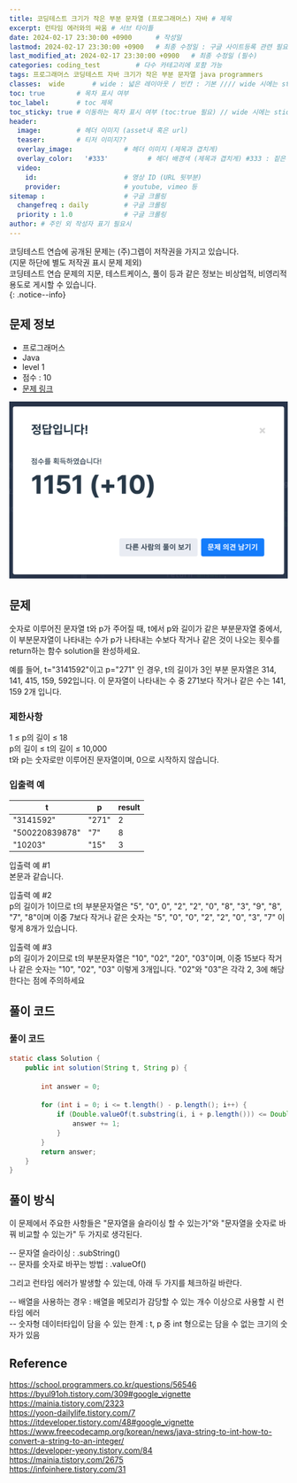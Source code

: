 ```yaml
---
title: 코딩테스트 크기가 작은 부분 문자열 (프로그래머스) 자바 # 제목
excerpt: 런타임 에러와의 싸움 # 서브 타이틀
date: 2024-02-17 23:30:00 +0900      # 작성일
lastmod: 2024-02-17 23:30:00 +0900   # 최종 수정일 : 구글 사이트등록 관련 필요
last_modified_at: 2024-02-17 23:30:00 +0900   # 최종 수정일 (필수)
categories: coding_test         # 다수 카테고리에 포함 가능
tags: 프로그래머스 코딩테스트 자바 크기가 작은 부분 문자열 java programmers                    # 태그 복수개 가능
classes:  wide       # wide : 넓은 레이아웃 / 빈칸 : 기본 //// wide 시에는 sticky toc 불가
toc: true        # 목차 표시 여부
toc_label:       # toc 제목
toc_sticky: true # 이동하는 목차 표시 여부 (toc:true 필요) // wide 시에는 sticky toc 불가
header: 
  image:         # 헤더 이미지 (asset내 혹은 url)
  teaser:        # 티저 이미지??
  overlay_image:             # 헤더 이미지 (제목과 겹치게)
  overlay_color:   '#333'          # 헤더 배경색 (제목과 겹치게) #333 : 짙은 회색
  video:
    id:                      # 영상 ID (URL 뒷부분)
    provider:                # youtube, vimeo 등
sitemap :                    # 구글 크롤링
  changefreq : daily         # 구글 크롤링
  priority : 1.0             # 구글 크롤링
author: # 주인 외 작성자 표기 필요시
---
```

<!--postNo: 20240217_002-->


코딩테스트 연습에 공개된 문제는 (주)그렙이 저작권을 가지고 있습니다.  
(지문 하단에 별도 저작권 표시 문제 제외)  
코딩테스트 연습 문제의 지문, 테스트케이스, 풀이 등과 같은 정보는 비상업적, 비영리적 용도로 게시할 수 있습니다.  
{: .notice--info}  

## 문제 정보  

- 프로그래머스  
- Java  
- level 1  
- 점수 : 10  
- [문제 링크](https://school.programmers.co.kr/learn/courses/30/lessons/147355)  

![](/assets/images/20240217_002_001.png)

## 문제  

숫자로 이루어진 문자열 t와 p가 주어질 때, t에서 p와 길이가 같은 부분문자열 중에서, 이 부분문자열이 나타내는 수가 p가 나타내는 수보다 작거나 같은 것이 나오는 횟수를 return하는 함수 solution을 완성하세요.  

예를 들어, t="3141592"이고 p="271" 인 경우, t의 길이가 3인 부분 문자열은 314, 141, 415, 159, 592입니다. 이 문자열이 나타내는 수 중 271보다 작거나 같은 수는 141, 159 2개 입니다.  

### 제한사항

1 ≤ p의 길이 ≤ 18  
p의 길이 ≤ t의 길이 ≤ 10,000  
t와 p는 숫자로만 이루어진 문자열이며, 0으로 시작하지 않습니다.  

### 입출력 예

|t|p|result|
|---|---|---|
|"3141592"|"271"|2|
|"500220839878"|"7"|8|
|"10203"|"15"|3|

입출력 예 #1  
본문과 같습니다.  

입출력 예 #2  
p의 길이가 1이므로 t의 부분문자열은 "5", "0", 0", "2", "2", "0", "8", "3", "9", "8", "7", "8"이며 이중 7보다 작거나 같은 숫자는 "5", "0", "0", "2", "2", "0", "3", "7" 이렇게 8개가 있습니다.  

입출력 예 #3  
p의 길이가 2이므로 t의 부분문자열은 "10", "02", "20", "03"이며, 이중 15보다 작거나 같은 숫자는 "10", "02", "03" 이렇게 3개입니다. "02"와 "03"은 각각 2, 3에 해당한다는 점에 주의하세요  

## 풀이 코드  

### 풀이 코드  

```java
static class Solution {
    public int solution(String t, String p) {

        int answer = 0;

        for (int i = 0; i <= t.length() - p.length(); i++) {
            if (Double.valueOf(t.substring(i, i + p.length())) <= Double.valueOf(p)) {
                answer += 1;
            }
        }
        return answer;
    }
}
```


## 풀이 방식  

이 문제에서 주요한 사항들은 "문자열을 슬라이싱 할 수 있는가"와 "문자열을 숫자로 바꿔 비교할 수 있는가" 두 가지로 생각된다.  

-- 문자열 슬라이싱 : .subString()  
-- 문자를 숫자로 바꾸는 방법 : .valueOf()  

그리고 런타임 에러가 발생할 수 있는데, 아래 두 가지를 체크하길 바란다.  

-- 배열을 사용하는 경우 : 배열을 메모리가 감당할 수 있는 개수 이상으로 사용할 시 런타임 에러  
-- 숫자형 데이터타입이 담을 수 있는 한계 : t, p 중 int 형으로는 담을 수 없는 크기의 숫자가 있음  

## Reference  

https://school.programmers.co.kr/questions/56546  
https://byul91oh.tistory.com/309#google_vignette  
https://mainia.tistory.com/2323  
https://yoon-dailylife.tistory.com/7  
https://itdeveloper.tistory.com/48#google_vignette  
https://www.freecodecamp.org/korean/news/java-string-to-int-how-to-convert-a-string-to-an-integer/  
https://developer-yeony.tistory.com/84  
https://mainia.tistory.com/2675  
https://infoinhere.tistory.com/31  

